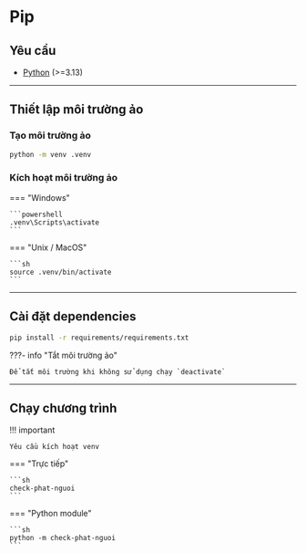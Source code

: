 # Pip

## Yêu cầu

- [Python](https://www.python.org/downloads/) (>=3.13)

---

## Thiết lập môi trường ảo

### Tạo môi trường ảo

```sh
python -m venv .venv
```

### Kích hoạt môi trường ảo

=== "Windows"

    ```powershell
    .venv\Scripts\activate
    ```

=== "Unix / MacOS"

    ```sh
    source .venv/bin/activate
    ```

---

## Cài đặt dependencies

```sh
pip install -r requirements/requirements.txt
```

???- info "Tắt môi trường ảo"

    Để tắt môi trường khi không sử dụng chạy `deactivate`

---

## Chạy chương trình

!!! important

    Yêu cầu kích hoạt venv

=== "Trực tiếp"

    ```sh
    check-phat-nguoi
    ```

=== "Python module"

    ```sh
    python -m check-phat-nguoi
    ```
